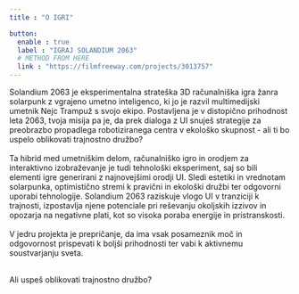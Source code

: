```yaml
---
title : "O IGRI"

button:
  enable : true
  label : "IGRAJ SOLANDIUM 2063"
  # METHOD FROM HERE
  link : "https://filmfreeway.com/projects/3013757"
---
```

Solandium 2063 je eksperimentalna strateška 3D računalniška igra žanra solarpunk z vgrajeno umetno inteligenco, ki jo je razvil multimedijski umetnik Nejc Trampuž s svojo ekipo. Postavljena je v distopično prihodnost leta 2063, tvoja misija pa je, da prek dialoga z UI snuješ strategije za preobrazbo propadlega robotiziranega centra v ekološko skupnost - ali ti bo uspelo oblikovati trajnostno družbo?<br><br>
Ta hibrid med umetniškim delom, računalniško igro in orodjem za interaktivno izobraževanje je tudi tehnološki eksperiment, saj so bili elementi igre generirani z najnovejšimi orodji UI. Sledi estetiki in vrednotam solarpunka, optimistično stremi k pravični in ekološki družbi ter odgovorni uporabi tehnologije. Solandium 2063 raziskuje vlogo UI v tranziciji k trajnosti, izpostavlja njene potenciale pri reševanju okoljskih izzivov in opozarja na negativne plati, kot so visoka poraba energije in pristranskosti.<br><br>
V jedru projekta je prepričanje, da ima vsak posameznik moč in odgovornost prispevati k boljši prihodnosti ter vabi k aktivnemu soustvarjanju sveta.
<br>
<br>
<!-- Small Text -->
Ali uspeš oblikovati trajnostno družbo?
